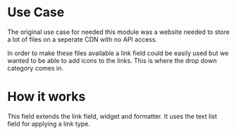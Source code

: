 # Use Case
The original use case for needed this module was a website needed to store a lot of files on a seperate CDN with no API access.

In order to make these files available a link field could be easily used but we wanted to be able to add icons to the links. This is where the drop down category comes in.

# How it works

This field extends the link field, widget and formatter. It uses the text list field for applying a link type.

